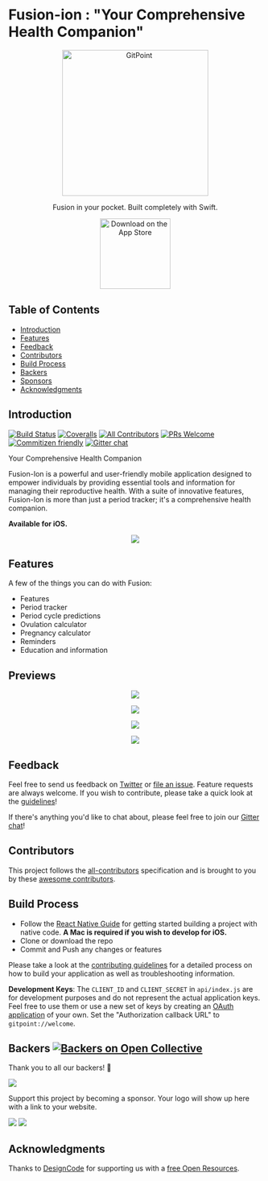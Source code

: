 <h1 >
  Fusion-ion : "Your Comprehensive Health Companion"

  </h1>
  
<!--
<h1 align="center"> <img alt="GitPoint" title="Fusion" src="https://user-images.githubusercontent.com/74889517/175575477-4e58d76c-0435-4b70-9859-3ac629e309ac.png" width="190" heigh="5"> </h1> <br>
--!>


<p align="center">
  <a href="https://gitpoint.co/">
    <img alt="GitPoint" title="GitPoint" src="https://user-images.githubusercontent.com/74889517/175617827-24a21acd-9353-4131-bbf7-b633610f4609.png" width="290">
  </a>



<p align="center">
  Fusion in your pocket. Built completely with Swift.
</p>

<p align="center">
  <a href="https://itunes.apple.com/us/app/gitpoint/id1251245162?mt=8">
    <img alt="Download on the App Store" title="App Store" src="http://i.imgur.com/0n2zqHD.png" width="140">
  </a>

<!--
  <a href="https://play.google.com/store/apps/details?id=com.gitpoint">
    <img alt="Get it on Google Play" title="Google Play" src="http://i.imgur.com/mtGRPuM.png" width="140">
  </a>
</p>
--!>

<!-- START doctoc generated TOC please keep comment here to allow auto update -->
<!-- DON'T EDIT THIS SECTION, INSTEAD RE-RUN doctoc TO UPDATE -->
## Table of Contents

- [Introduction](#introduction)
- [Features](#features)
- [Feedback](#feedback)
- [Contributors](#contributors)
- [Build Process](#build-process)
- [Backers](#backers-)
- [Sponsors](#sponsors-)
- [Acknowledgments](#acknowledgments)

<!-- END doctoc generated TOC please keep comment here to allow auto update -->

## Introduction

[![Build Status](https://img.shields.io/travis/gitpoint/git-point.svg?style=flat-square)](https://travis-ci.org/gitpoint/git-point)
[![Coveralls](https://img.shields.io/coveralls/github/gitpoint/git-point.svg?style=flat-square)](https://coveralls.io/github/gitpoint/git-point)
[![All Contributors](https://img.shields.io/badge/all_contributors-73-orange.svg?style=flat-square)](./CONTRIBUTORS.md)
[![PRs Welcome](https://img.shields.io/badge/PRs-welcome-brightgreen.svg?style=flat-square)](http://makeapullrequest.com)
[![Commitizen friendly](https://img.shields.io/badge/commitizen-friendly-brightgreen.svg?style=flat-square)](http://commitizen.github.io/cz-cli/)
[![Gitter chat](https://img.shields.io/badge/chat-on_gitter-008080.svg?style=flat-square)](https://gitter.im/git-point)

Your Comprehensive Health Companion

Fusion-Ion is a powerful and user-friendly mobile application designed to empower individuals by providing essential tools and information for managing their reproductive health. With a suite of innovative features, Fusion-Ion is more than just a period tracker; it's a comprehensive health companion.

**Available for iOS.**

<p align="center">
  <img src = "https://user-images.githubusercontent.com/74889517/182246804-279dc992-6078-49f3-a4a7-775fbb677c00.png">
</p>

## Features

A few of the things you can do with Fusion:

* Features
* Period tracker
* Period cycle predictions
* Ovulation calculator
* Pregnancy calculator
* Reminders
* Education and information 

## Previews
<p align="center">
  <img src = "https://user-images.githubusercontent.com/74889517/182240184-175f842b-08bf-448a-bb24-60e7589b37c0.png" >
</p>

<p align="center">
  <img src = "https://user-images.githubusercontent.com/74889517/182246135-efb33494-dd50-49c6-a9f1-84ef322ce95c.png" >
</p>

<p align="center">
  <img src = "https://user-images.githubusercontent.com/74889517/182249015-9292982d-095e-4414-8af5-76909f905cfa.png" >
</p>

<p align="center">
  <img src = "https://user-images.githubusercontent.com/74889517/182249026-b848efe2-f972-42e5-baad-fd9038d9caaf.png" >
</p>




## Feedback

Feel free to send us feedback on [Twitter](https://twitter.com/gitpointapp) or [file an issue](https://github.com/gitpoint/git-point/issues/new). Feature requests are always welcome. If you wish to contribute, please take a quick look at the [guidelines](./CONTRIBUTING.md)!

If there's anything you'd like to chat about, please feel free to join our [Gitter chat](https://gitter.im/git-point)!

## Contributors

This project follows the [all-contributors](https://github.com/kentcdodds/all-contributors) specification and is brought to you by these [awesome contributors](./CONTRIBUTORS.md).

## Build Process

- Follow the [React Native Guide](https://facebook.github.io/react-native/docs/getting-started.html) for getting started building a project with native code. **A Mac is required if you wish to develop for iOS.**
- Clone or download the repo
- Commit and Push any changes or features


Please take a look at the [contributing guidelines](./CONTRIBUTING.md) for a detailed process on how to build your application as well as troubleshooting information.

**Development Keys**: The `CLIENT_ID` and `CLIENT_SECRET` in `api/index.js` are for development purposes and do not represent the actual application keys. Feel free to use them or use a new set of keys by creating an [OAuth application](https://github.com/settings/applications/new) of your own. Set the "Authorization callback URL" to `gitpoint://welcome`.

## Backers [![Backers on Open Collective](https://opencollective.com/git-point/backers/badge.svg)](#backers)

Thank you to all our backers! 🙏 

<a href="https://opencollective.com/git-point#backers" target="_blank"><img src="https://opencollective.com/git-point/backers.svg?width=890"></a>


Support this project by becoming a sponsor. Your logo will show up here with a link to your website.

<a href="https://opencollective.com/git-point/sponsor/0/website" target="_blank"><img src="https://opencollective.com/git-point/sponsor/0/avatar.svg"></a>
<a href="https://opencollective.com/git-point/sponsor/1/website" target="_blank"><img src="https://opencollective.com/git-point/sponsor/1/avatar.svg"></a>


## Acknowledgments

Thanks to [DesignCode](https://www.jetbrains.com) for supporting us with a [free Open Resources](https://www.designcode.com).
